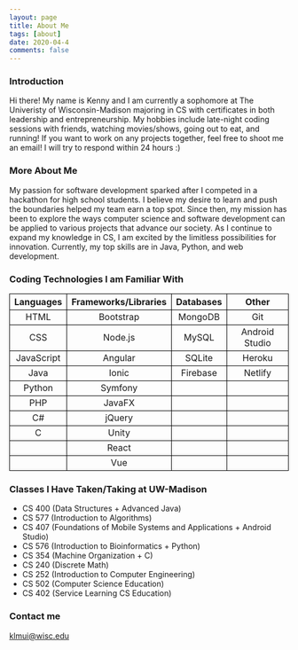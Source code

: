 ```yaml
---
layout: page
title: About Me
tags: [about]
date: 2020-04-4
comments: false
---
```


### Introduction

Hi there! My name is Kenny and I am currently a sophomore at The Univeristy of Wisconsin-Madison majoring in CS with certificates in both leadership and entrepreneurship. My hobbies include late-night coding sessions with friends, watching movies/shows, going out to eat, and running! If you want to work on any projects together, feel free to shoot me an email! I will try to respond within 24 hours :)

### More About Me

My passion for software development sparked after I competed in a hackathon for high school students. I believe my desire to learn and push the boundaries helped my team earn a top spot. Since then, my mission has been to explore the ways computer science and software development can be applied to various projects that advance our society. As I continue to expand my knowledge in CS, I am excited by the limitless possibilities for innovation. Currently, my top skills are in Java, Python, and web development. 

### Coding Technologies I am Familiar With

<style>
.tablelines table, .tablelines td, .tablelines th {
        border: 1px solid black;
        }
</style>

<table class="tablelines">
  <thead>
    <tr>
      <th style="text-align: center"><strong>Languages</strong></th>
      <th style="text-align: center"><strong>Frameworks/Libraries</strong></th>
      <th style="text-align: center"><strong>Databases</strong></th>
      <th style="text-align: center"><strong>Other</strong></th>
    </tr>
  </thead>
  <tbody>
    <tr>
      <td style="text-align: center">HTML</td>
      <td style="text-align: center">Bootstrap</td>
      <td style="text-align: center">MongoDB</td>
      <td style="text-align: center">Git</td>
    </tr>
    <tr>
      <td style="text-align: center">CSS</td>
      <td style="text-align: center">Node.js</td>
      <td style="text-align: center">MySQL</td>
      <td style="text-align: center">Android Studio</td>
    </tr>
    <tr>
      <td style="text-align: center">JavaScript</td>
      <td style="text-align: center">Angular</td>
      <td style="text-align: center">SQLite</td>
      <td style="text-align: center">Heroku</td>
    </tr>
    <tr>
      <td style="text-align: center">Java</td>
      <td style="text-align: center">Ionic</td>
      <td style="text-align: center">Firebase</td>
      <td style="text-align: center">Netlify</td>
    </tr>
    <tr>
      <td style="text-align: center">Python</td>
      <td style="text-align: center">Symfony</td>
      <td style="text-align: center"></td>
      <td style="text-align: center"></td>
    </tr>
    <tr>
      <td style="text-align: center">PHP</td>
      <td style="text-align: center">JavaFX</td>
      <td style="text-align: center"></td>
      <td style="text-align: center"></td>
    </tr>
    <tr>
      <td style="text-align: center">C#</td>
      <td style="text-align: center">jQuery</td>
      <td style="text-align: center"></td>
      <td style="text-align: center"></td>
    </tr>
    <tr>
      <td style="text-align: center">C</td>
      <td style="text-align: center">Unity</td>
      <td style="text-align: center"></td>
      <td style="text-align: center"></td>
    </tr>
    <tr>
      <td style="text-align: center"></td>
      <td style="text-align: center">React</td>
      <td style="text-align: center"></td>
      <td style="text-align: center"></td>
    </tr>
    <tr>
      <td style="text-align: center"></td>
      <td style="text-align: center">Vue</td>
      <td style="text-align: center"></td>
      <td style="text-align: center"></td>
    </tr>
  </tbody>
</table> 

### Classes I Have Taken/Taking at UW-Madison
- CS 400 (Data Structures + Advanced Java)
- CS 577 (Introduction to Algorithms)
- CS 407 (Foundations of Mobile Systems and Applications + Android Studio)
- CS 576 (Introduction to Bioinformatics + Python)
- CS 354 (Machine Organization + C)
- CS 240 (Discrete Math)
- CS 252 (Introduction to Computer Engineering)
- CS 502 (Computer Science Education)
- CS 402 (Service Learning CS Education)
 
### Contact me

[klmui@wisc.edu](mailto:klmui@wisc.edu)
